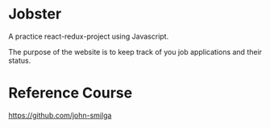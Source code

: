 # Jobster

A practice react-redux-project using Javascript.

The purpose of the website is to keep track of you job applications and their status.

# Reference Course 
https://github.com/john-smilga
